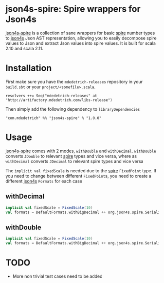 # json4s-spire: Spire wrappers for Json4s

[json4s-spire][1] is a collection of sane wrappers for basic [spire][2] number types to [json4s][3] Json AST representation, allowing
you to easily decompose spire values to Json and extract Json values into spire values. It is built for scala 2.10 and scala 2.11.

# Installation

First make sure you have the `mdedetrich-releases` repository in your `build.sbt` or your `project/<somefile>.scala`.

    resolvers ++= Seq("mdedetrich-releases" at "http://artifactory.mdedetrich.com/libs-release")

Then simply add the following dependency to `libraryDependencies`

    "com.mdedetrich" %% "json4s-spire" % "1.0.0"
    
# Usage

[json4s-spire][1] comes with 2 modes, `withDouble` and `withDecimal`. `withDouble` converts `JDouble` to relevant [spire][2] types and vice versa,
where as `withDecimal` converts `JDecimal` to relevant spire types and vice versa

The `implicit val fixedScale` is needed due to the [spire][2] `FixedPoint` type. If you need to change between different `FixedPoint`s, you need
to create a different [json4s][3] `Formats` for each case

## withDecimal

```scala
implicit val fixedScale = FixedScale(10)
val formats = DefaultFormats.withBigDecimal ++ org.json4s.spire.Serializers.withDecimal
```

## withDouble

```scala
implicit val fixedScale = FixedScale(10)
val formats = DefaultFormats.withBigDecimal ++ org.json4s.spire.Serializers.withDouble
```

# TODO

* More non trivial test cases need to be added

[1]:https://github.com/mdedetrich/json4s-spire
[2]:https://github.com/non/spire
[3]:https://github.com/json4s/json4s